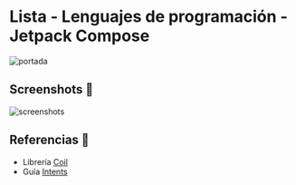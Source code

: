 # Lista - Lenguajes de programación - Jetpack Compose

![portada](https://raw.github.com/davidorellana98/list-programminglanguage-compose/main/app/src/main/res/drawable/portada.png "portada")

## Screenshots 📱

![screenshots](https://raw.github.com/davidorellana98/list-programminglanguage-compose/main/app/src/main/res/drawable/screenshots.png)

## Referencias 📃

- Librería [Coil](https://coil-kt.github.io/coil/compose/ "Coil")
- Guía [Intents](https://developer.android.com/guide/components/intents-filters "Intents")